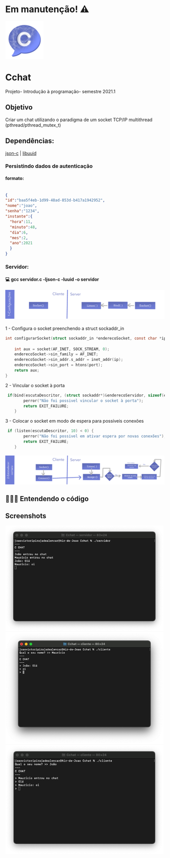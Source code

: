 # Em manutenção! ⚠️
[<img src="logo.png" width="120" />](logo.png)
# Cchat
Projeto- Introdução à programação- semestre 2021.1
## Objetivo
Criar um chat utilizando o paradigma de um socket TCP/IP multithread (pthread/pthread_mutex_t)

## Dependências:
[json-c](https://github.com/json-c/json-c)
| [libuuid](https://linux.die.net/man/3/libuuid)


### Persistindo dados de autenticação
#### formato:
```json

{
"id":"baa5f4eb-1d99-48ad-853d-b417a1942952",
"nome":"joao",
"senha":"1234",
"instante":{
  "hora":11,
  "minuto":48,
  "dia":6,
  "mes":2,
  "ano":2021
  }
}

```

### Servidor:
#### 💻 gcc servidor.c -ljson-c -luuid -o servidor 
#### [<img src="explicacaoIlustrada/explicacao1.png"  />](explicacao1.png)
1 - Configura o socket preenchendo a struct sockaddr_in
```C
int configurarSocket(struct sockaddr_in *enderecoSocket, const char *ip, int port){

    int aux = socket(AF_INET, SOCK_STREAM, 0);
    enderecoSocket->sin_family = AF_INET;
    enderecoSocket->sin_addr.s_addr = inet_addr(ip);
    enderecoSocket->sin_port = htons(port);
    return aux;
}
```
2 - Vincular o socket à porta 
```C
 if(bind(escutaDescritor, (struct sockaddr*)&enderecoServidor, sizeof(enderecoServidor)) < 0) {
        perror("Não foi possivel vincular o socket à porta");
        return EXIT_FAILURE;
    }
```
3 - Colocar o socket em modo de espera para possíveis conexões
```C
 if (listen(escutaDescritor, 10) < 0) {
        perror("Não foi possivel em ativar espera por novas conexões");
        return EXIT_FAILURE;
    }
```
#### [<img src="explicacaoIlustrada/explicacao2.png"  />](explicacao2.png)

## 👨🏽‍💻 Entendendo o código

## Screenshots

[<img src="screenshots/screenshot2.png" width="500" />](screenshot2.png)
[<img src="screenshots/screenshot1.png" width="500" />](screenshot1.png)
[<img src="screenshots/screenshot3.png" width="500" />](screenshot3.png)
